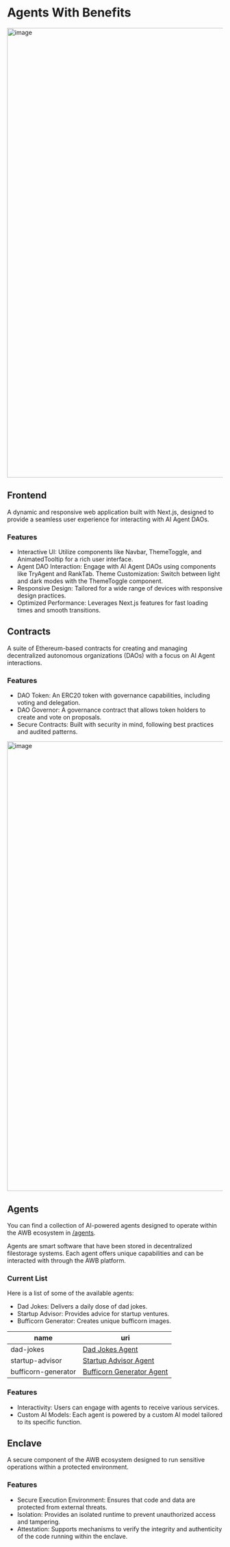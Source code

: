 # Agents With Benefits

<img width="1050" alt="image" src="https://github.com/Markeljan/awb/assets/12901349/64dd74e8-d4fc-4ba1-9c41-229582626dfa">


## Frontend

A dynamic and responsive web application built with Next.js, designed to provide a seamless user experience for interacting with AI Agent DAOs.

### Features

- Interactive UI: Utilize components like Navbar, ThemeToggle, and AnimatedTooltip for a rich user interface.
- Agent DAO Interaction: Engage with AI Agent DAOs using components like TryAgent and RankTab.
Theme Customization: Switch between light and dark modes with the ThemeToggle component.
- Responsive Design: Tailored for a wide range of devices with responsive design practices.
- Optimized Performance: Leverages Next.js features for fast loading times and smooth transitions.

## Contracts

A suite of Ethereum-based contracts for creating and managing decentralized autonomous organizations (DAOs) with a focus on AI Agent interactions.

### Features

- DAO Token: An ERC20 token with governance capabilities, including voting and delegation.
- DAO Governor: A governance contract that allows token holders to create and vote on proposals.
- Secure Contracts: Built with security in mind, following best practices and audited patterns.

<img width="1050" alt="image" src="https://github.com/Markeljan/awb/assets/12901349/156ff1a5-be10-41a9-914b-9c61580bd231">


## Agents

You can find a collection of AI-powered agents designed to operate within the AWB ecosystem in [/agents](./agents/).

Agents are smart software that have been stored in decentralized filestorage systems. Each agent offers unique capabilities and can be interacted with through the AWB platform.

### Current List

Here is a list of some of the available agents:

- Dad Jokes: Delivers a daily dose of dad jokes.
- Startup Advisor: Provides advice for startup ventures.
- Bufficorn Generator: Creates unique bufficorn images.

| name              | uri                                                                                                                   |
|-------------------|-----------------------------------------------------------------------------------------------------------------------|
| dad-jokes         | [Dad Jokes Agent](https://3citujvkqdgeo2y1.public.blob.vercel-storage.com/awb/979zvqYCSFB9FqxU44dME-gjDpmfRK4cp3S5SozdgFLMvPeVHudE)   |
| startup-advisor   | [Startup Advisor Agent](https://3citujvkqdgeo2y1.public.blob.vercel-storage.com/awb/3sdRLB1UozWnTMs1rHd-J-2GcW5583Aq4KPsChAq9TIQ0eav4PmG)   |
| bufficorn-generator | [Bufficorn Generator Agent](https://3citujvkqdgeo2y1.public.blob.vercel-storage.com/awb/DDkW1udHpH46dKPDcGz6H-Ggb9iPQzMRuqwhSuYwSZvZD0hzTgTQ)   |

### Features

- Interactivity: Users can engage with agents to receive various services.
- Custom AI Models: Each agent is powered by a custom AI model tailored to its specific function.

## Enclave

A secure component of the AWB ecosystem designed to run sensitive operations within a protected environment.

### Features

- Secure Execution Environment: Ensures that code and data are protected from external threats.
- Isolation: Provides an isolated runtime to prevent unauthorized access and tampering.
- Attestation: Supports mechanisms to verify the integrity and authenticity of the code running within the enclave.


